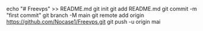 echo "# Freevps" >> README.md
git init
git add README.md
git commit -m "first commit"
git branch -M main
git remote add origin https://github.com/Nocase1/Freevps.git
git push -u origin mai
